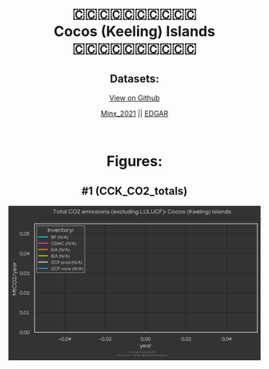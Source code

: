 
<center>
<h1 align="center">
🇨🇨🇨🇨🇨🇨🇨🇨🇨🇨
<br>
Cocos (Keeling) Islands
<br>
🇨🇨🇨🇨🇨🇨🇨🇨🇨🇨
</h1>
<h2>Datasets:</h2>
<p><a href="https://github.com/dquintani/GreenhouseData/tree/master/country_data/CCK_Cocos (Keeling) Islands/data">View on Github</a>
<br></p><p><a href="data/CCK_Minx_2021.csv">Minx_2021</a> || <a href="data/CCK_EDGAR.csv">EDGAR</a></p><p><br></p>
<h1>Figures:</h1><h2>#1 (CCK_CO2_totals)</h2>
<p><img alt="" src="figures/CCK_CO2_totals.png" /></p>